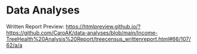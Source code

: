 # Data Analyses

Written Report Preview: https://htmlpreview.github.io/?https://github.com/CaroAK/data-analyses/blob/main/Income-TreeHealth%20Analysis%20Report/treecensus_writtenreport.html#66/107/62/a/a

